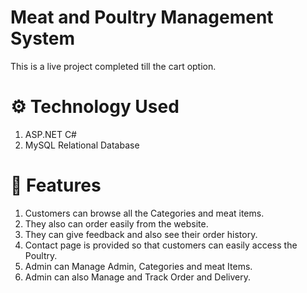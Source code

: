 # Meat and Poultry Management System
This is a live project completed till the cart option.

# ⚙️ Technology Used
1. ASP.NET C#
2. MySQL Relational Database

# 🧰 Features
1. Customers can browse all the Categories and meat items. 
2. They also can order easily from the website.
3. They can give feedback and also see their order history.
5. Contact page is provided so that customers can easily access the Poultry.
3. Admin can Manage Admin, Categories and meat Items.
4. Admin can also Manage and Track Order and Delivery.
